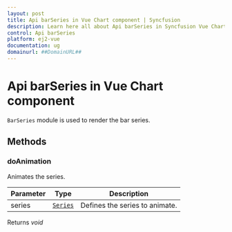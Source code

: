 ```yaml
---
layout: post
title: Api barSeries in Vue Chart component | Syncfusion
description: Learn here all about Api barSeries in Syncfusion Vue Chart component of Syncfusion Essential JS 2 and more.
control: Api barSeries 
platform: ej2-vue
documentation: ug
domainurl: ##DomainURL##
---
```


# Api barSeries in Vue Chart component

`BarSeries` module is used to render the bar series.

## Methods

### doAnimation

Animates the series.

| Parameter | Type | Description |
|------|------|-------------|
| series |  [`Series`](https://ej2.syncfusion.com/vue/documentation/api-series.html) | Defines the series to animate. |

Returns *void*
